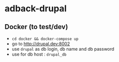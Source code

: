 # adback-drupal
## Docker (to test/dev)
- `cd docker && docker-compose up`
- go to http://drupal.dev:8002
- use `drupal` as db login, db name and db password
- use for db host : `drupal_db`